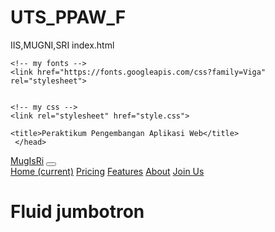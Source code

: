 # UTS_PPAW_F
IIS,MUGNI,SRI
index.html
<!doctype html>
<html lang="en">
  <head>
    <!-- Required meta tags -->
    <meta charset="utf-8">
    <meta name="viewport" content="width=device-width, initial-scale=1, shrink-to-fit=no">
    <!-- Bootstrap CSS -->
    <link rel="stylesheet" href="https://stackpath.bootstrapcdn.com/bootstrap/4.1.3/css/bootstrap.min.css" integrity="sha384-MCw98/SFnGE8fJT3GXwEOngsV7Zt27NXFoaoApmYm81iuXoPkFOJwJ8ERdknLPMO" crossorigin="anonymous">


    <!-- my fonts -->
    <link href="https://fonts.googleapis.com/css?family=Viga" rel="stylesheet">


    <!-- my css -->
    <link rel="stylesheet" href="style.css">

    <title>Peraktikum Pengembangan Aplikasi Web</title>
     </head>
  <body>
  <!-- navbar -->
  <nav class="navbar navbar-expand-lg navbar-light ">
    <div class="container">
    <a class="navbar-brand" href="#">MugIsRi</a>
    <button class="navbar-toggler" type="button" data-toggle="collapse" data-target="#navbarNavAltMarkup" aria-controls="navbarNavAltMarkup" aria-expanded="false" aria-label="Toggle navigation">
      <span class="navbar-toggler-icon"></span>
    </button>
      <div class="collapse navbar-collapse" id="navbarNavAltMarkup">
      <div class="navbar-nav ml-auto">
        <a class="nav-item nav-link active" href="#">Home <span class="sr-only">(current)</span></a>
        <a class="nav-item nav-link" href="#">Pricing</a>
        <a class="nav-item nav-link" href="#">Features</a>
        <a class="nav-item nav-link" href="#">About</a>
        <a class="nav-item btn btn-primary tombol" href="#">Join Us</a>
      </div>
    </div>
  </div>
  </nav> 
   <!-- akhir navbar -->


<!-- jumbotron -->
<div class="jumbotron jumbotron-fluid">
    <div class="container">
      <h1 class="display-4">Fluid jumbotron</h1>
  
